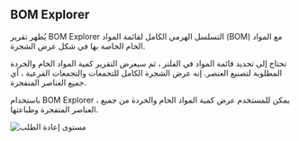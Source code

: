 ## BOM Explorer

يُظهر تقرير BOM Explorer التسلسل الهرمي الكامل لقائمة المواد (BOM) مع المواد الخام الخاصة بها في شكل عرض الشجرة.

تحتاج إلى تحديد قائمة المواد في الفلتر ، ثم سيعرض التقرير كمية المواد الخام والخردة المطلوبة لتصنيع العنصر. إنه عرض الشجرة الكامل للتجمعات والتجمعات الفرعية ، أي جميع العناصر المنفجرة.

باستخدام BOM Explorer ، يمكن للمستخدم عرض كمية المواد الخام والخردة من جميع العناصر المتفجرة وطباعتها.

![مستوى إعادة الطلب](https://docs.erpnext.com/files/bom_explorer.png)